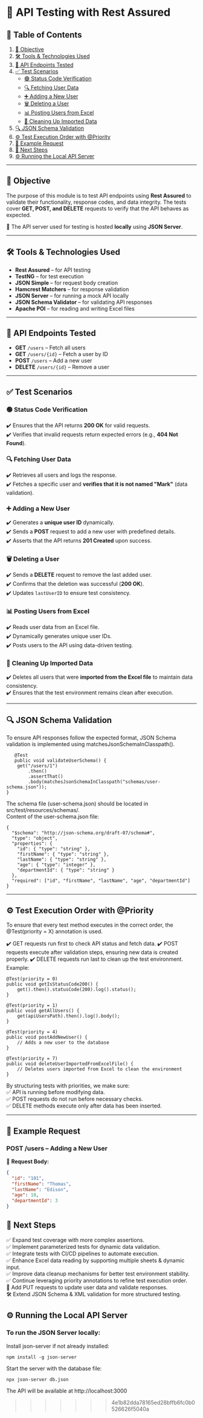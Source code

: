 # 📌 API Testing with Rest Assured  

## 📑 Table of Contents  

1. [🎯 Objective](#-objective)  
2. [🛠 Tools & Technologies Used](#-tools--technologies-used)  
3. [🔗 API Endpoints Tested](#-api-endpoints-tested)  
4. [✅ Test Scenarios](#-test-scenarios)  
   - [🟢 Status Code Verification](#-status-code-verification)  
   - [🔍 Fetching User Data](#-fetching-user-data)  
   - [➕ Adding a New User](#-adding-a-new-user)  
   - [🗑 Deleting a User](#-deleting-a-user)
   - [📊 Posting Users from Excel](#-posting-users-from-excel)
   - [🧹 Cleaning Up Imported Data](#-cleaning-up-imported-data)
5. [🔍 JSON Schema Validation](#-json-schema-validation)
6. [⚙️ Test Execution Order with @Priority](#️-test-execution-order-with-priority) 
7. [📌 Example Request](#-example-request)  
8. [🚀 Next Steps](#-next-steps)  
9. [⚙️ Running the Local API Server](#️-running-the-local-api-server)  

---

## 🎯 Objective  
The purpose of this module is to test API endpoints using **Rest Assured** to validate their functionality, response codes, and data integrity. The tests cover **GET, POST, and DELETE** requests to verify that the API behaves as expected.  

🚀 The API server used for testing is hosted **locally** using **JSON Server**.  

---

## 🛠 Tools & Technologies Used  
- **Rest Assured** – for API testing  
- **TestNG** – for test execution  
- **JSON Simple** – for request body creation  
- **Hamcrest Matchers** – for response validation  
- **JSON Server** – for running a mock API locally
- **JSON Schema Validator** – for validating API responses
- **Apache POI** – for reading and writing Excel files

---

## 🔗 API Endpoints Tested  
- **GET** `/users` – Fetch all users  
- **GET** `/users/{id}` – Fetch a user by ID  
- **POST** `/users` – Add a new user  
- **DELETE** `/users/{id}` – Remove a user  

---

## ✅ Test Scenarios  

### 🟢 Status Code Verification  
✔️ Ensures that the API returns **200 OK** for valid requests.  
✔️ Verifies that invalid requests return expected errors (e.g., **404 Not Found**).  

### 🔍 Fetching User Data  
✔️ Retrieves all users and logs the response.  
✔️ Fetches a specific user and **verifies that it is not named "Mark"** (data validation).  

### ➕ Adding a New User  
✔️ Generates a **unique user ID** dynamically.  
✔️ Sends a **POST** request to add a new user with predefined details.  
✔️ Asserts that the API returns **201 Created** upon success.  

### 🗑 Deleting a User  
✔️ Sends a **DELETE** request to remove the last added user.  
✔️ Confirms that the deletion was successful (**200 OK**).  
✔️ Updates `lastUserID` to ensure test consistency.  

### 📊 Posting Users from Excel  
✔️ Reads user data from an Excel file.  
✔️ Dynamically generates unique user IDs.  
✔️ Posts users to the API using data-driven testing.  

### 🧹 Cleaning Up Imported Data  
✔️ Deletes all users that were **imported from the Excel file** to maintain data consistency.  
✔️ Ensures that the test environment remains clean after execution.  

---
## 🔍 JSON Schema Validation
To ensure API responses follow the expected format, JSON Schema validation is implemented using matchesJsonSchemaInClasspath().  
```
   @Test
   public void validateUserSchema() {
    get("/users/1")
        .then()
        .assertThat()
        .body(matchesJsonSchemaInClasspath("schemas/user-schema.json"));
}
```
The schema file (user-schema.json) should be located in src/test/resources/schemas/.   
Content of the user-schema.json file:  
```
{
  "$schema": "http://json-schema.org/draft-07/schema#",
  "type": "object",
  "properties": {
    "id": { "type": "string" },
    "firstName": { "type": "string" },
    "lastName": { "type": "string" },
    "age": { "type": "integer" },
    "departmentId": { "type": "string" }
  },
  "required": ["id", "firstName", "lastName", "age", "departmentId"]
}

```

---

## ⚙️ Test Execution Order with @Priority

To ensure that every test method executes in the correct order, the @Test(priority = X) annotation is used.

✔️ GET requests run first to check API status and fetch data.
✔️ POST requests execute after validation steps, ensuring new data is created properly.
✔️ DELETE requests run last to clean up the test environment.
Example:  

```
@Test(priority = 0)
public void getIsStatusCode200() { 
    get().then().statusCode(200).log().status();
}

@Test(priority = 1)
public void getAllUsers() { 
    get(apiUsersPath).then().log().body();
}

@Test(priority = 4)
public void postAddNewUser() { 
    // Adds a new user to the database
}

@Test(priority = 7)
public void deleteUserImportedFromExcelFile() { 
    // Deletes users imported from Excel to clean the environment
}
```

By structuring tests with priorities, we make sure:  
✅ API is running before modifying data.  
✅ POST requests do not run before necessary checks.  
✅ DELETE methods execute only after data has been inserted.  




---
## 📌 Example Request
### **POST /users – Adding a New User**  

📩 **Request Body:**  
```json
{
  "id": "101",
  "firstName": "Thomas",
  "lastName": "Edison",
  "age": 18,
  "departmentId": 3
}
```
## 🚀 Next Steps  

✅ Expand test coverage with more complex assertions.  
✅ Implement parameterized tests for dynamic data validation.  
✅ Integrate tests with CI/CD pipelines to automate execution.  
✅ Enhance Excel data reading by supporting multiple sheets & dynamic input.  
✅ Improve data cleanup mechanisms for better test environment stability.  
✅ Continue leveraging priority annotations to refine test execution order.    
🔄 Add PUT requests to update user data and validate responses.  
🛠 Extend JSON Schema & XML validation for more structured testing.  


## ⚙️ Running the Local API Server  

### To run the JSON Server locally:

Install json-server if not already installed:

    npm install -g json-server

Start the server with the database file:

    npx json-server db.json

The API will be available at http://localhost:3000
>>>>>>> 4e1b82dda78165ed28bffb6fc0b0526626f5040a
